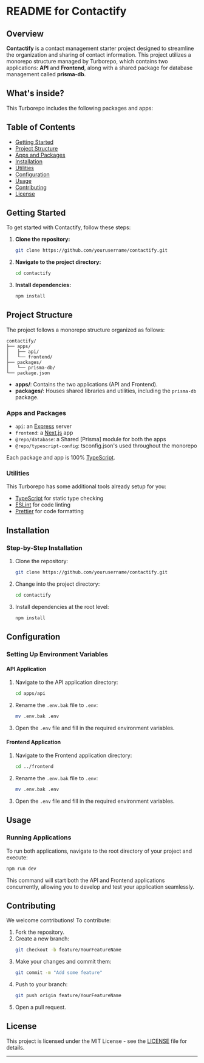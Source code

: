 # README for Contactify

## Overview

**Contactify** is a contact management starter project designed to streamline the organization and sharing of contact information. This project utilizes a monorepo structure managed by Turborepo, which contains two applications: **API** and **Frontend**, along with a shared package for database management called **prisma-db**.

## What's inside?

This Turborepo includes the following packages and apps:

## Table of Contents

- [Getting Started](#getting-started)
- [Project Structure](#project-structure)
- [Apps and Packages](#apps-and-packages)
- [Installation](#installation)
- [Utilities](#utilities)
- [Configuration](#configuration)
- [Usage](#usage)
- [Contributing](#contributing)
- [License](#license)

## Getting Started

To get started with Contactify, follow these steps:

1. **Clone the repository:**

   ```bash
   git clone https://github.com/yourusername/contactify.git
   ```

2. **Navigate to the project directory:**

   ```bash
   cd contactify
   ```

3. **Install dependencies:**
   ```bash
   npm install
   ```

## Project Structure

The project follows a monorepo structure organized as follows:

```
contactify/
├── apps/
│   ├── api/
│   └── frontend/
├── packages/
│   └── prisma-db/
└── package.json
```

- **apps/**: Contains the two applications (API and Frontend).
- **packages/**: Houses shared libraries and utilities, including the `prisma-db` package.

### Apps and Packages

- `api`: an [Express](https://expressjs.com/) server
- `frontend`: a [Next.js](https://nextjs.org/) app
- `@repo/database`: a Shared [Prisma] module for both the apps
- `@repo/typescript-config`: tsconfig.json's used throughout the monorepo

Each package and app is 100% [TypeScript](https://www.typescriptlang.org/).

### Utilities

This Turborepo has some additional tools already setup for you:

- [TypeScript](https://www.typescriptlang.org/) for static type checking
- [ESLint](https://eslint.org/) for code linting
- [Prettier](https://prettier.io) for code formatting

## Installation

### Step-by-Step Installation

1. Clone the repository:

   ```bash
   git clone https://github.com/yourusername/contactify.git
   ```

2. Change into the project directory:

   ```bash
   cd contactify
   ```

3. Install dependencies at the root level:
   ```bash
   npm install
   ```

## Configuration

### Setting Up Environment Variables

#### API Application

1. Navigate to the API application directory:

   ```bash
   cd apps/api
   ```

2. Rename the `.env.bak` file to `.env`:

   ```bash
   mv .env.bak .env
   ```

3. Open the `.env` file and fill in the required environment variables.

#### Frontend Application

1. Navigate to the Frontend application directory:

   ```bash
   cd ../frontend
   ```

2. Rename the `.env.bak` file to `.env`:

   ```bash
   mv .env.bak .env
   ```

3. Open the `.env` file and fill in the required environment variables.

## Usage

### Running Applications

To run both applications, navigate to the root directory of your project and execute:

```bash
npm run dev
```

This command will start both the API and Frontend applications concurrently, allowing you to develop and test your application seamlessly.

## Contributing

We welcome contributions! To contribute:

1. Fork the repository.
2. Create a new branch:
   ```bash
   git checkout -b feature/YourFeatureName
   ```
3. Make your changes and commit them:
   ```bash
   git commit -m "Add some feature"
   ```
4. Push to your branch:
   ```bash
   git push origin feature/YourFeatureName
   ```
5. Open a pull request.

## License

This project is licensed under the MIT License - see the [LICENSE](LICENSE) file for details.

---
